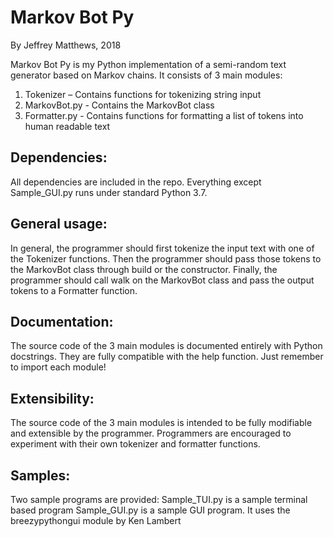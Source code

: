 # Markov Bot Py
By Jeffrey Matthews, 2018

Markov Bot Py is my Python implementation of a semi-random text generator based on Markov chains.
It consists of 3 main modules:
1.	Tokenizer – Contains functions for tokenizing string input
2.	MarkovBot.py - Contains the MarkovBot class
3.	Formatter.py - Contains functions for formatting a list of tokens into human readable text

## Dependencies:
All dependencies are included in the repo. Everything except Sample_GUI.py runs under standard Python 3.7.

## General usage:
In general, the programmer should first tokenize the input text with one of the Tokenizer functions.
Then the programmer should pass those tokens to the MarkovBot class through build or the constructor.
Finally, the programmer should call walk on the MarkovBot class and pass the output tokens to a Formatter function.

## Documentation:
The source code of the 3 main modules is documented entirely with Python docstrings.
They are fully compatible with the help function. Just remember to import each module!

## Extensibility:
The source code of the 3 main modules is intended to be fully modifiable and extensible by the programmer.
Programmers are encouraged to experiment with their own tokenizer and formatter functions.

## Samples:
Two sample programs are provided:
Sample_TUI.py is a sample terminal based program
Sample_GUI.py is a sample GUI program. It uses the breezypythongui module by Ken Lambert
